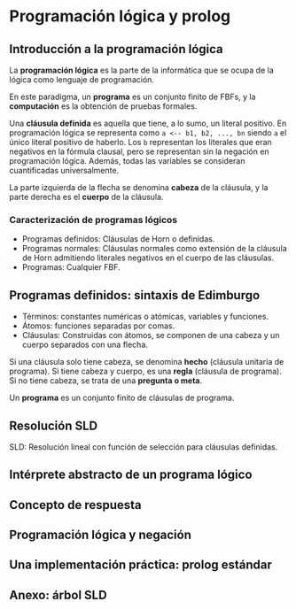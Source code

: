 # Programación lógica y prolog
## Introducción a la programación lógica
La **programación lógica** es la parte de la informática que se ocupa de la lógica como lenguaje de programación.

En este paradigma, un **programa** es un conjunto finito de FBFs, y la **computación** es la obtención de pruebas formales.

Una **cláusula definida** es aquella que tiene, a lo sumo, un literal positivo. En programación lógica se representa como `a <-- b1, b2, ..., bn` siendo `a` el único literal positivo de haberlo. Los `b` representan los literales que eran negativos en la fórmula clausal, pero se representan sin la negación en programación lógica. Además, todas las variables se consideran cuantificadas universalmente.

La parte izquierda de la flecha se denomina **cabeza** de la cláusula, y la parte derecha es el **cuerpo** de la cláusula.

### Caracterización de programas lógicos

- Programas definidos: Cláusulas de Horn o definidas.
- Programas normales: Cláusulas normales como extensión de la cláusula de Horn admitiendo literales negativos en el cuerpo de las cláusulas.
- Programas: Cualquier FBF.

## Programas definidos: sintaxis de Edimburgo

- Términos: constantes numéricas o atómicas, variables y funciones.
- Átomos: funciones separadas por comas.
- Cláusulas: Construidas con átomos, se componen de una cabeza y un cuerpo separados con una flecha.

Si una cláusula solo tiene cabeza, se denomina **hecho** (cláusula unitaria de programa). Si tiene cabeza y cuerpo, es una **regla** (cláusula de programa). Si no tiene cabeza, se trata de una **pregunta o meta**.

Un **programa** es un conjunto finito de cláusulas de programa.

## Resolución SLD
SLD: Resolución lineal con función de selección para cláusulas definidas.

## Intérprete abstracto de un programa lógico
## Concepto de respuesta
## Programación lógica y negación
## Una implementación práctica: prolog estándar
## Anexo: árbol SLD
